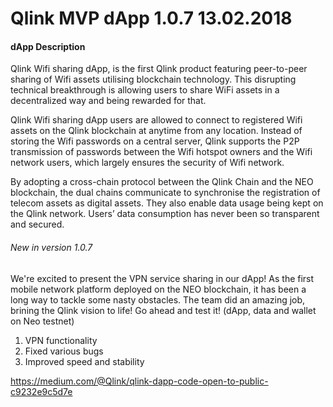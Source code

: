 # Qlink MVP dApp 1.0.7  13.02.2018


#### dApp Description

Qlink Wifi sharing dApp, is the first Qlink product featuring peer-to-peer sharing of Wifi assets utilising blockchain technology. This disrupting technical breakthrough is allowing users to share WiFi assets in a decentralized way and being rewarded for that.

Qlink Wifi sharing dApp users are allowed to connect to registered Wifi assets on the Qlink blockchain at anytime from any location. Instead of storing the Wifi passwords on a central server, Qlink supports the P2P transmission of passwords between the Wifi hotspot owners and the Wifi network users, which largely ensures the security of Wifi network.

By adopting a cross-chain protocol between the Qlink Chain and the NEO blockchain, the dual chains communicate to synchronise the registration of telecom assets as digital assets. They also enable data usage being kept on the Qlink network. Users’ data consumption has never been so transparent and secured. 

###### New in version 1.0.7
We're excited to present the VPN service sharing in our dApp! 
As the first mobile network platform deployed on the NEO blockchain, it has been a long way to tackle some nasty obstacles. 
The team did an amazing job, brining the Qlink vision to life! Go ahead and test it! (dApp, data and wallet on Neo testnet)

1. VPN functionality
2. Fixed various bugs
3. Improved speed and stability

https://medium.com/@Qlink/qlink-dapp-code-open-to-public-c9232e9c5d7e
